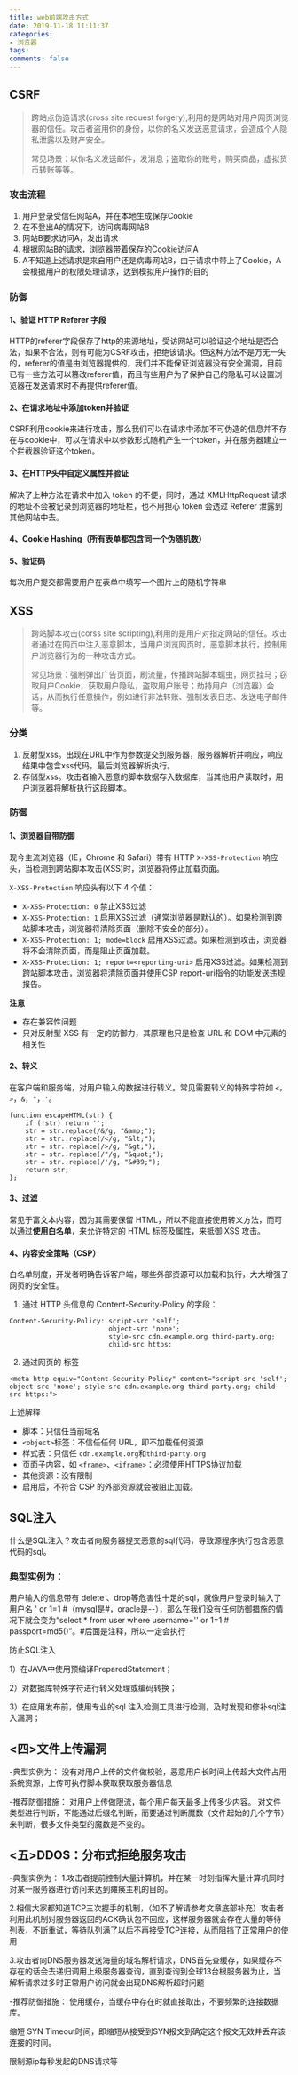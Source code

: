 ```yaml
---
title: web前端攻击方式
date: 2019-11-18 11:11:37
categories:
- 浏览器
tags:
comments: false
---
```


## CSRF   

> 跨站点伪造请求(cross site request forgery),利用的是网站对用户网页浏览器的信任。攻击者盗用你的身份，以你的名义发送恶意请求，会造成个人隐私泄露以及财产安全。
>
> 常见场景：以你名义发送邮件，发消息；盗取你的账号，购买商品，虚拟货币转账等等。

### 攻击流程
1. 用户登录受信任网站A，并在本地生成保存Cookie
2. 在不登出A的情况下，访问病毒网站B
3. 网站B要求访问A，发出请求
4. 根据网站B的请求，浏览器带着保存的Cookie访问A
5. A不知道上述请求是来自用户还是病毒网站B，由于请求中带上了Cookie，A会根据用户的权限处理请求，达到模拟用户操作的目的

### 防御

#### 1、验证 HTTP Referer 字段

HTTP的referer字段保存了http的来源地址，受访网站可以验证这个地址是否合法，如果不合法，则有可能为CSRF攻击，拒绝该请求。但这种方法不是万无一失的，referer的值是由浏览器提供的，我们并不能保证浏览器没有安全漏洞，目前已有一些方法可以篡改referer值，而且有些用户为了保护自己的隐私可以设置浏览器在发送请求时不再提供referer值。

#### 2、在请求地址中添加token并验证

CSRF利用cookie来进行攻击，那么我们可以在请求中添加不可伪造的信息并不存在与cookie中，可以在请求中以参数形式随机产生一个token，并在服务器建立一个拦截器验证这个token。

#### 3、在HTTP头中自定义属性并验证

解决了上种方法在请求中加入 token 的不便，同时，通过 XMLHttpRequest 请求的地址不会被记录到浏览器的地址栏，也不用担心 token 会透过 Referer 泄露到其他网站中去。

#### 4、Cookie Hashing（所有表单都包含同一个伪随机数）

#### 5、验证码

每次用户提交都需要用户在表单中填写一个图片上的随机字符串

## XSS  

> 跨站脚本攻击(corss site scripting),利用的是用户对指定网站的信任。攻击者通过在网页中注入恶意脚本，当用户浏览网页时，恶意脚本执行，控制用户浏览器行为的一种攻击方式。
>
> 常见场景：强制弹出广告页面，刷流量，传播跨站脚本蠕虫，网页挂马；窃取用户Cookie，获取用户隐私，盗取用户账号；劫持用户（浏览器）会话，从而执行任意操作，例如进行非法转账、强制发表日志、发送电子邮件等。


### 分类
1. 反射型xss。出现在URL中作为参数提交到服务器，服务器解析并响应，响应结果中包含xss代码，最后浏览器解析执行。
2. 存储型xss。攻击者输入恶意的脚本数据存入数据库，当其他用户读取时，用户浏览器将解析执行这段脚本。

### 防御

#### 1、浏览器自带防御

现今主流浏览器（IE，Chrome 和 Safari）带有 HTTP `X-XSS-Protection` 响应头，当检测到跨站脚本攻击(XSS)时，浏览器将停止加载页面。

`X-XSS-Protection` 响应头有以下 4 个值：
- `X-XSS-Protection: 0` 禁止XSS过滤
- `X-XSS-Protection: 1` 启用XSS过滤（通常浏览器是默认的）。如果检测到跨站脚本攻击，浏览器将清除页面（删除不安全的部分）。
- `X-XSS-Protection: 1; mode=block` 启用XSS过滤。如果检测到攻击，浏览器将不会清除页面，而是阻止页面加载。
- `X-XSS-Protection: 1; report=<reporting-uri>` 启用XSS过滤。如果检测到跨站脚本攻击，浏览器将清除页面并使用CSP report-uri指令的功能发送违规报告。

**注意**
- 存在兼容性问题
- 只对反射型 XSS 有一定的防御力，其原理也只是检查 URL 和 DOM 中元素的相关性

#### 2、转义

在客户端和服务端，对用户输入的数据进行转义。常见需要转义的特殊字符如 `<`，`>`，`&`，`"`，`'`。

```
function escapeHTML(str) {
    if (!str) return '';
    str = str.replace(/&/g, "&amp;");
    str = str..replace(/</g, "&lt;");
    str = str..replace(/>/g, "&gt;");
    str = str..replace(/"/g, "&quot;");
    str = str..replace(/'/g, "&#39;");
    return str;
};
```

#### 3、过滤

常见于富文本内容，因为其需要保留 HTML，所以不能直接使用转义方法，而可以通过**使用白名单**，来允许特定的 HTML 标签及属性，来抵御 XSS 攻击。

#### 4、内容安全策略（CSP）

白名单制度，开发者明确告诉客户端，哪些外部资源可以加载和执行，大大增强了网页的安全性。

1. 通过 HTTP 头信息的 Content-Security-Policy 的字段：

```
Content-Security-Policy: script-src 'self';
                         object-src 'none';
                         style-src cdn.example.org third-party.org;
                         child-src https:
```

2. 通过网页的 <meta> 标签

```
<meta http-equiv="Content-Security-Policy" content="script-src 'self'; object-src 'none'; style-src cdn.example.org third-party.org; child-src https:">
```

上述解释

- 脚本：只信任当前域名
- `<object>`标签：不信任任何 URL，即不加载任何资源
- 样式表：只信任 `cdn.example.org`和`third-party.org`
- 页面子内容，如 `<frame>`、`<iframe>`：必须使用HTTPS协议加载
- 其他资源：没有限制
- 启用后，不符合 CSP 的外部资源就会被阻止加载。


## SQL注入
什么是SQL注入？攻击者向服务器提交恶意的sql代码，导致源程序执行包含恶意代码的sql。

### 典型实例为：
用户输入的信息带有 delete 、drop等危害性十足的sql，就像用户登录时输入了用户名 ' or 1=1 #（mysql是#，oracle是--），那么在我们没有任何防御措施的情况下就会变为“select * from user where username='' or 1=1 # passport=md5()”。#后面是注释，所以一定会执行

  防止SQL注入

1）在JAVA中使用预编译PreparedStatement；

2）对数据库特殊字符进行转义处理或编码转换；

3）在应用发布前，使用专业的sql 注入检测工具进行检测，及时发现和修补sql注入漏洞；

## <四>文件上传漏洞
-典型实例为：
没有对用户上传的文件做校验，恶意用户长时间上传超大文件占用系统资源，上传可执行脚本获取获取服务器信息

-推荐防御措施：
对用户上传做限流，每个用户每天最多上传多少内容。
对文件类型进行判断，不能通过后缀名判断，而要通过判断魔数（文件起始的几个字节）来判断，很多文件类型的魔数是不变的。


## <五>DDOS：分布式拒绝服务攻击
-典型实例为：
1.攻击者提前控制大量计算机，并在某一时刻指挥大量计算机同时对某一服务器进行访问来达到瘫痪主机的目的。

2.相信大家都知道TCP三次握手的机制，（如不了解请参考文章底部补充）攻击者利用此机制对服务器返回的ACK确认包不回应，这样服务器就会存在大量的等待列表，不断重试，等待队列满了以后不再接受TCP连接，从而阻挡了正常用户的使用

3.攻击者向DNS服务器发送海量的域名解析请求，DNS首先查缓存，如果缓存不存在的话会去递归调用上级服务器查询，直到查询到全球13台根服务器为止，当解析请求过多时正常用户访问就会出现DNS解析超时问题

-推荐防御措施：
使用缓存，当缓存中存在时就直接取出，不要频繁的连接数据库。

缩短 SYN Timeout时间，即缩短从接受到SYN报文到确定这个报文无效并丢弃该连接的时间。

限制源ip每秒发起的DNS请求等
